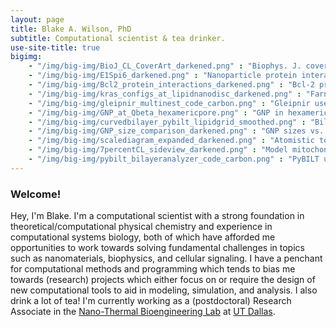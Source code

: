```yaml
---
layout: page
title: Blake A. Wilson, PhD
subtitle: Computational scientist & tea drinker.
use-site-title: true
bigimg:
    - "/img/big-img/BioJ_CL_CoverArt_darkened.png" : "Biophys. J. cover art"
    - "/img/big-img/E1Spi6_darkened.png" : "Nanoparticle protein interaction"
    - "/img/big-img/Bcl2_protein_interactions_darkened.png" : "Bcl-2 protein interactions"    
    - "/img/big-img/kras_configs_at_lipidnanodisc_darkened.png" : "Farnesylated-Kras@Lipid-nanodisc"
    - "/img/big-img/gleipnir_multinest_code_carbon.png" : "Gleipnir use code snippet"
    - "/img/big-img/GNP_at_Qbeta_hexamericpore.png" : "GNP in hexameric pore of Q-beta virus"      
    - "/img/big-img/curvedbilayer_pybilt_lipidgrid_smoothed.png" : "Bilayer surface grid from PyBILT analysis"
    - "/img/big-img/GNP_size_comparison_darkened.png" : "GNP sizes vs. a protein"
    - "/img/big-img/scalediagram_expanded_darkened.png" : "Atomistic to network dynamics scale diagram"  
    - "/img/big-img/7percentCL_sideview_darkened.png" : "Model mitochondrial membrane with 7 percent CL"   
    - "/img/big-img/pybilt_bilayeranalyzer_code_carbon.png" : "PyBILT use code snippet"                  
---
```

### Welcome!
Hey, I'm Blake. I'm a computational scientist with a strong foundation in theoretical/computational physical chemistry and experience in computational systems biology, both of which have afforded me opportunities to work towards solving fundamental challenges in topics such as nanomaterials, biophysics, and cellular signaling. I have a penchant for computational methods and programming which tends to bias me towards (research) projects which either focus on or require the design of new computational tools to aid in modeling, simulation, and analysis. I also drink a lot of tea! I'm currently working as a (postdoctoral) Research Associate in the [Nano-Thermal Bioengineering Lab](https://openwetware.org/wiki/Qin) at [UT Dallas](https://www.utdallas.edu/).
